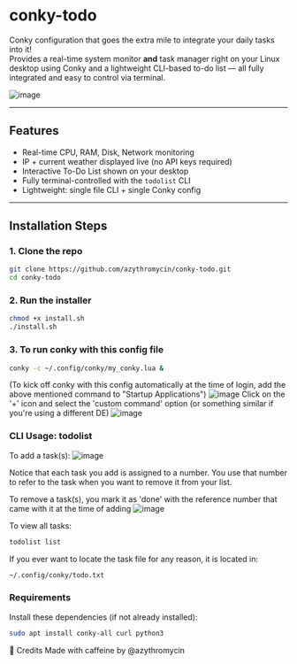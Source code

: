# conky-todo

Conky configuration that goes the extra mile to integrate your daily tasks into it!  
Provides a real-time system monitor **and** task manager right on your Linux desktop using Conky and a lightweight CLI-based to-do list — all fully integrated and easy to control via terminal.

![image](https://github.com/user-attachments/assets/ec843706-a82f-4220-a4a3-cc4ee238bebd)

---

## Features

- Real-time CPU, RAM, Disk, Network monitoring
- IP + current weather displayed live (no API keys required)
- Interactive To-Do List shown on your desktop
- Fully terminal-controlled with the `todolist` CLI
- Lightweight: single file CLI + single Conky config

---

## Installation Steps

### 1. Clone the repo 

```bash
git clone https://github.com/azythromycin/conky-todo.git
cd conky-todo
```
### 2. Run the installer

```bash
chmod +x install.sh
./install.sh
```
### 3. To run conky with this config file
```bash
conky -c ~/.config/conky/my_conky.lua &
```
(To kick off conky with this config automatically at the time of login, add the above mentioned command to "Startup Applications")
![image](https://github.com/user-attachments/assets/85d6303f-61e1-481f-85cd-b1061bae23c1)
Click on the '+' icon and select the 'custom command' option (or something similar if you're using a different DE)
![image](https://github.com/user-attachments/assets/74c54c36-12d2-435c-8f46-d838d9706eed)

### CLI Usage: todolist
To add a task(s):
![image](https://github.com/user-attachments/assets/566f6bea-de89-4f0c-972e-0d596fd304b9)

Notice that each task you add is assigned to a number. You use that number to refer to the task when you want to remove it from your list.

To remove a task(s), you mark it as 'done' with the reference number that came with it at the time of adding
![image](https://github.com/user-attachments/assets/86012961-4fec-484a-9a11-f04dbe06412e)

To view all tasks:
```bash
todolist list
```
If you ever want to locate the task file for any reason, it is located in:
```bash
~/.config/conky/todo.txt
```
### Requirements
Install these dependencies (if not already installed):
```bash
sudo apt install conky-all curl python3
```

🙌 Credits
Made with caffeine by @azythromycin
